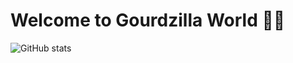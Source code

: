 # Welcome to Gourdzilla World 🍉🦖

![GitHub stats](https://github-readme-stats.vercel.app/api?username=KugaMaxx&show_icons=true&theme=transparent)
